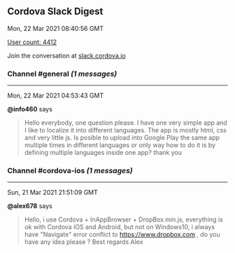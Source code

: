 ## Cordova Slack Digest
Mon, 22 Mar 2021 08:40:56 GMT

[User count: 4412](https://cordova.slack.com/)


Join the conversation at [slack.cordova.io](http://slack.cordova.io/)

### __Channel #general__ _(1 messages)_
---

Mon, 22 Mar 2021 04:53:43 GMT

__@info460__ says 
> Hello everybody, one question please.
> I have one very simple app and I like to localize it into different languages. The app is mostly html, css and very little js.
> Is posible to upload into Google Play the same app multiple times in different languages or only way how to do it is by defining multiple languages inside one app?
> thank you
> 

### __Channel #cordova-ios__ _(1 messages)_
---

Sun, 21 Mar 2021 21:51:09 GMT

__@alex678__ says 
> Hello, i use Cordova + InAppBrowser + DropBox.min.js, everything is ok with Cordova iOS and Android, but not on Windows10, i always have "Navigate" error conflict to <https://www.dropbox.com> ,  do you have any idea please ? Best regards Alex
> 
